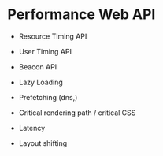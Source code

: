 # Performance Web API

- Resource Timing API
- User Timing API
- Beacon API



- Lazy Loading
- Prefetching (dns,)
- Critical rendering path / critical CSS
- Latency




- Layout shifting



